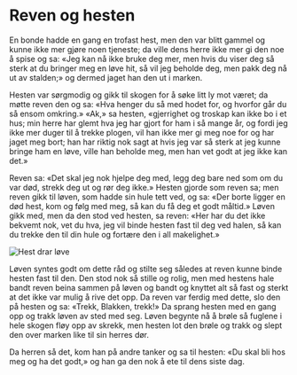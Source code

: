 # Reven og hesten

En bonde hadde en gang en trofast hest, men den var blitt gammel og kunne ikke mer gjøre noen tjeneste; da ville dens herre ikke mer gi den noe å spise og sa: «Jeg kan nå ikke bruke deg mer, men hvis du viser deg så sterk at du bringer meg en løve hit, så vil jeg beholde deg, men pakk deg nå ut av stalden;» og dermed jaget han den ut i marken.

Hesten var sørgmodig og gikk til skogen for å søke litt ly mot været; da møtte reven den og sa: «Hva henger du så med hodet for, og hvorfor går du så ensom omkring.» «Ak,» sa hesten, «gjerrighet og troskap kan ikke bo i et hus; min herre har glemt hva jeg har gjort for ham i så mange år, og fordi jeg ikke mer duger til å trekke plogen, vil han ikke mer gi meg noe for og har jaget meg bort; han har riktig nok sagt at hvis jeg var så sterk at jeg kunne bringe ham en løve, ville han beholde meg, men han vet godt at jeg ikke kan det.»

Reven sa: «Det skal jeg nok hjelpe deg med, legg deg bare ned som om du var død, strekk deg ut og rør deg ikke.» Hesten gjorde som reven sa; men reven gikk til løven, som hadde sin hule tett ved, og sa: «Der borte ligger en død hest, kom og følg med meg, så kan du få deg et godt måltid.» Løven gikk med, men da den stod ved hesten, sa reven: «Her har du det ikke bekvemt nok, vet du hva, jeg vil binde hesten fast til deg ved halen, så kan du trekke den til din hule og fortære den i all makelighet.»

![Hest drar løve](./hest_drar.png)

Løven syntes godt om dette råd og stilte seg således at reven kunne binde hesten fast til den. Den stod nok så stille og rolig, men med hestens hale bandt reven beina sammen på løven og bandt og knyttet alt så fast og sterkt at det ikke var mulig å rive det opp. Da reven var ferdig med dette, slo den på hesten og sa: «Trekk, Blakken, trekk!» Da sprang hesten med en gang opp og trakk løven av sted med seg. Løven begynte nå å brøle så fuglene i hele skogen fløy opp av skrekk, men hesten lot den brøle og trakk og slept den over marken like til sin herres dør.

Da herren så det, kom han på andre tanker og sa til hesten: «Du skal bli hos meg og ha det godt,» og han ga den nok å ete til dens siste dag.

